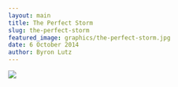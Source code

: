 ```yaml
---
layout: main
title: The Perfect Storm
slug: the-perfect-storm
featured_image: graphics/the-perfect-storm.jpg
date: 6 October 2014
author: Byron Lutz
---
```


<img src="{{ site.url }}/assets/images/graphics/the-perfect-storm.jpg" />
